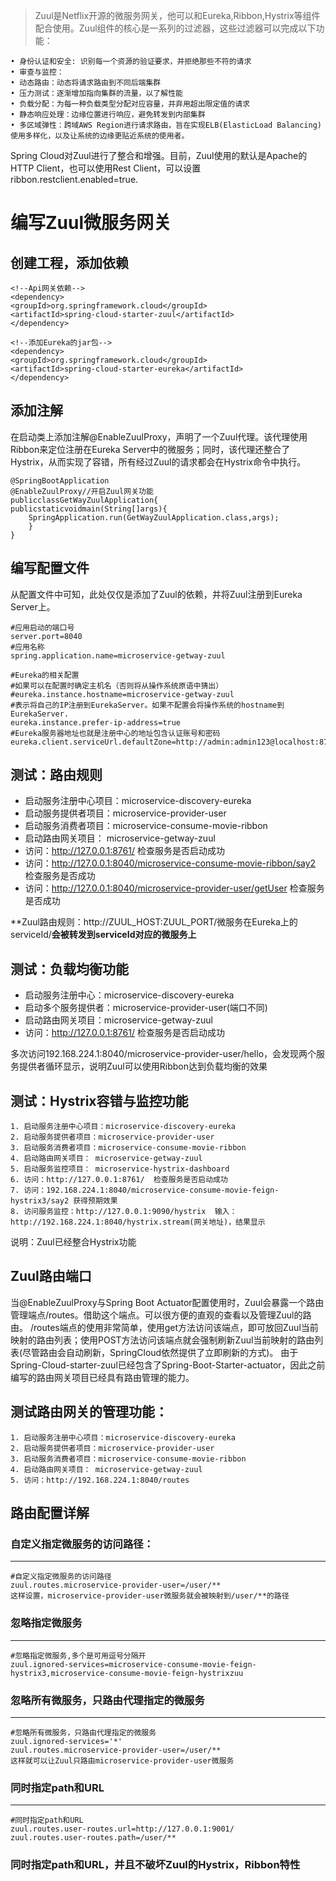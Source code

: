 >Zuul是Netflix开源的微服务网关，他可以和Eureka,Ribbon,Hystrix等组件配合使用。Zuul组件的核心是一系列的过滤器，这些过滤器可以完成以下功能：

    • 身份认证和安全: 识别每一个资源的验证要求，并拒绝那些不符的请求
    • 审查与监控：
    • 动态路由：动态将请求路由到不同后端集群
    • 压力测试：逐渐增加指向集群的流量，以了解性能
    • 负载分配：为每一种负载类型分配对应容量，并弃用超出限定值的请求
    • 静态响应处理：边缘位置进行响应，避免转发到内部集群
    • 多区域弹性：跨域AWS Region进行请求路由，旨在实现ELB(ElasticLoad Balancing)使用多样化，以及让系统的边缘更贴近系统的使用者。
	
Spring Cloud对Zuul进行了整合和增强。目前，Zuul使用的默认是Apache的HTTP Client，也可以使用Rest Client，可以设置ribbon.restclient.enabled=true.

# 编写Zuul微服务网关

## 创建工程，添加依赖

    <!--Api网关依赖-->
    <dependency>
    <groupId>org.springframework.cloud</groupId>
    <artifactId>spring-cloud-starter-zuul</artifactId>
    </dependency>

	<!--添加Eureka的jar包-->
	<dependency>
	<groupId>org.springframework.cloud</groupId>
	<artifactId>spring-cloud-starter-eureka</artifactId>
	</dependency>

## 添加注解

在启动类上添加注解@EnableZuulProxy，声明了一个Zuul代理。该代理使用Ribbon来定位注册在Eureka Server中的微服务；同时，该代理还整合了Hystrix，从而实现了容错，所有经过Zuul的请求都会在Hystrix命令中执行。

	@SpringBootApplication
	@EnableZuulProxy//开启Zuul网关功能
	publicclassGetWayZuulApplication{
	publicstaticvoidmain(String[]args){
		SpringApplication.run(GetWayZuulApplication.class,args);
		}
	}


## 编写配置文件

从配置文件中可知，此处仅仅是添加了Zuul的依赖，并将Zuul注册到Eureka Server上。

	#应用启动的端口号
	server.port=8040
	#应用名称
	spring.application.name=microservice-getway-zuul

	#Eureka的相关配置
	#如果可以在配置时确定主机名（否则将从操作系统原语中猜出）
	#eureka.instance.hostname=microservice-getway-zuul
	#表示将自己的IP注册到EurekaServer。如果不配置会将操作系统的hostname到EurekaServer.
	eureka.instance.prefer-ip-address=true
	#Eureka服务器地址也就是注册中心的地址包含认证账号和密码
	eureka.client.serviceUrl.defaultZone=http://admin:admin123@localhost:8761/eureka


## 测试：路由规则


- 启动服务注册中心项目：microservice-discovery-eureka
- 启动服务提供者项目：microservice-provider-user
- 启动服务消费者项目：microservice-consume-movie-ribbon
- 启动路由网关项目： microservice-getway-zuul
- 访问：http://127.0.0.1:8761/  检查服务是否启动成功
- 访问：http://127.0.0.1:8040/microservice-consume-movie-ribbon/say2   检查服务是否成功
- 访问：http://127.0.0.1:8040/microservice-provider-user/getUser   检查服务是否成功

**Zuul路由规则：http://ZUUL_HOST:ZUUL_PORT/微服务在Eureka上的serviceId/**会被转发到serviceId对应的微服务上**


## 测试：负载均衡功能

- 启动服务注册中心：microservice-discovery-eureka
- 启动多个服务提供者：microservice-provider-user(端口不同)
- 启动路由网关项目：microservice-getway-zuul
- 访问：http://127.0.0.1:8761/  检查服务是否启动成功


多次访问192.168.224.1:8040/microservice-provider-user/hello，会发现两个服务提供者循环显示，说明Zuul可以使用Ribbon达到负载均衡的效果

## 测试：Hystrix容错与监控功能
	1. 启动服务注册中心项目：microservice-discovery-eureka
	2. 启动服务提供者项目：microservice-provider-user
	3. 启动服务消费者项目：microservice-consume-movie-ribbon
	4. 启动路由网关项目： microservice-getway-zuul
	5. 启动服务监控项目： microservice-hystrix-dashboard
	6. 访问：http://127.0.0.1:8761/  检查服务是否启动成功
	7. 访问：192.168.224.1:8040/microservice-consume-movie-feign-hystrix3/say2 获得预期效果
	8. 访问服务监控：http://127.0.0.1:9090/hystrix  输入：http://192.168.224.1:8040/hystrix.stream(网关地址)，结果显示


说明：Zuul已经整合Hystrix功能

## Zuul路由端口

当@EnableZuulProxy与Spring Boot Actuator配置使用时，Zuul会暴露一个路由管理端点/routes。借助这个端点。可以很方便的直观的查看以及管理Zuul的路由。
/routes端点的使用非常简单，使用get方法访问该端点，即可放回Zuul当前映射的路由列表；使用POST方法访问该端点就会强制刷新Zuul当前映射的路由列表(尽管路由会自动刷新，SpringCloud依然提供了立即刷新的方式)。
由于Spring-Cloud-starter-zuul已经包含了Spring-Boot-Starter-actuator，因此之前编写的路由网关项目已经具有路由管理的能力。

## 测试路由网关的管理功能：
	1. 启动服务注册中心项目：microservice-discovery-eureka
	2. 启动服务提供者项目：microservice-provider-user
	3. 启动服务消费者项目：microservice-consume-movie-ribbon
	4. 启动路由网关项目： microservice-getway-zuul
	5. 访问：http://192.168.224.1:8040/routes


## 路由配置详解

### 自定义指定微服务的访问路径：
----------
	#自定义指定微服务的访问路径
	zuul.routes.microservice-provider-user=/user/**
	这样设置，microservice-provider-user微服务就会被映射到/user/**的路径

### 忽略指定微服务

----------

	#忽略指定微服务,多个是可用逗号分隔开
	zuul.ignored-services=microservice-consume-movie-feign-hystrix3,microservice-consume-movie-feign-hystrixzuu


### 忽略所有微服务，只路由代理指定的微服务

----------
	#忽略所有微服务，只路由代理指定的微服务
	zuul.ignored-services='*'
	zuul.routes.microservice-provider-user=/user/**
	这样就可以让Zuul只路由microservice-provider-user微服务

### 同时指定path和URL

----------

	#同时指定path和URL
	zuul.routes.user-routes.url=http://127.0.0.1:9001/
	zuul.routes.user-routes.path=/user/**

### 同时指定path和URL，并且不破坏Zuul的Hystrix，Ribbon特性

